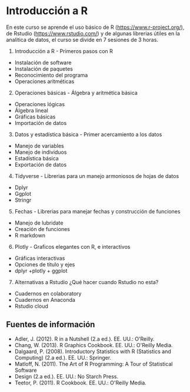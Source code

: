 # Introducción a R

En este curso se aprende el uso básico de R (https://www.r-project.org/), de Rstudio (https://www.rstudio.com/) y de algunas librerias útiles en la analitica de datos, el curso se divide en 7 sesiones de 3 horas.


1. Introducción a R - Primeros pasos con R 
  - Instalación de software 
  - Instalación de paquetes 
  - Reconocimiento del programa
  - Operaciones aritméticas

2. Operaciones básicas  - Álgebra y aritmética básica 
  - Operaciones lógicas 
  - Álgebra lineal
  - Gráficas básicas
  - Importación de datos

3. Datos y estadística básica  - Primer acercamiento a los datos 
  - Manejo de variables 
  - Manejo de individuos 
  - Estadística básica 
  - Exportación de datos

4. Tidyverse - Librerias para un manejo armoniosos de hojas de datos
- Dplyr
- Ggplot 
- Stringr

5. Fechas - Librerias para manejar fechas y construcción de funciones 
- Manejo de lubridate
- Creación de funciones 
- R markdown

6. Plotly - Graficos elegantes con R, e interactivos 
- Gráficas interactivas 
- Opciones de titulo y ejes 
- dplyr +plotly + ggplot

7. Alternativas a Rstudio ¿Qué hacer cuando Rstudio no esta? 
- Cuadernos en colaboratory
- Cuadernos en Anaconda
- Rstudio cloud



## Fuentes de información
 - Adler, J. (2012). R in a Nutshell (2.a ed.). EE. UU.: O'Reilly.
 - Chang, W. (2013). R Graphics Cookbook. EE. UU.: O'Reilly Media.
 - Dalgaard, P. (2008). Introductory Statistics with R (Statistics and Computing)
(2.a ed.). EE. UU.: Springer.
- Matloff, N. (2011). The Art of R Programming: A Tour of Statistical Software
- Design (2.a ed.). EE. UU.: No Starch Press.
- Teetor, P. (2011). R Cookbook. EE. UU.: O'Reilly Media.
